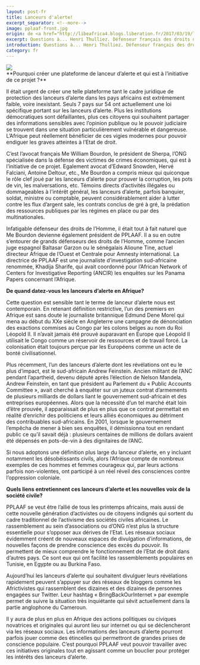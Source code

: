 ```yaml
---
layout: post-fr
title: Lanceurs d'alerte!
excerpt_separator: <!--more-->
image: pplaaf-front.jpg
origin: de <a href="http://libeafrica4.blogs.liberation.fr/2017/03/19/lanceurs-dalerte/" target="_blank">Libération Africa 4</a>
excerpt: Questions à... Henri Thulliez. Défenseur français des droits de l'Homme, il a été pendant cinq ans coordinateur pour HRW dans l’affaire Hissène Habré. Il est membre du Conseil d'administration de la PPLAAF.
introduction: Questions à... Henri Thulliez. Défenseur français des droits de l'Homme, il a été pendant cinq ans coordinateur pour HRW dans l’affaire Hissène Habré. Il est membre du Conseil d'administration de la PPLAAF.
category: fr
---
```


<img class="img-responsive img-post center-block" src="/img/posts/pplaaf-fr-logo.jpg">

<br>
**Pourquoi créer une plateforme de lanceur d’alerte et qui est à l’initiative de ce projet ?**

Il était urgent de créer une telle plateforme tant le cadre juridique de protection des lanceurs d’alerte dans les pays africains est extrêmement faible, voire inexistant. Seuls 7 pays sur 54 ont actuellement une loi spécifique portant sur les lanceurs d’alerte. Plus les institutions démocratiques sont défaillantes, plus ces citoyens qui souhaitent partager des informations sensibles avec l’opinion publique ou le pouvoir judiciaire se trouvent dans une situation particulièrement vulnérable et dangereuse. L’Afrique peut réellement bénéficier de ces vigies modernes pour pouvoir endiguer les graves atteintes à l’Etat de droit.

C’est l’avocat français Me William Bourdon, le président de Sherpa, l’ONG spécialisée dans la défense des victimes de crimes économiques, qui est à l’initiative de ce projet. Egalement avocat d’Edward Snowden, Hervé Falciani, Antoine Deltour, etc., Me Bourdon a compris mieux qui quiconque le rôle clef joué par les lanceurs d’alerte pour prouver la corruption, les pots de vin, les malversations, etc. Témoins directs d’activités illégales ou dommageables à l’intérêt général, les lanceurs d’alerte, parfois banquier, soldat, ministre ou comptable, peuvent considérablement aider à lutter contre les flux d’argent sale, les contrats conclus de gré à gré, la prédation des ressources publiques par les régimes en place ou par des multinationales.

Infatigable défenseur des droits de l’Homme, il était tout à fait naturel que Me Bourdon devienne également président de PPLAAF. Il a su en outre s’entourer de grands défenseurs des droits de l’Homme, comme l’ancien juge espagnol Baltasar Garzon ou le sénégalais Alioune Tine, actuel directeur Afrique de l’Ouest et Centrale pour Amnesty international. La directrice de PPLAAF est une journaliste d’investigation sud-africaine renommée, Khadija Sharife, qui avait coordonné pour l’African Network of Centers for Investigative Reporting (ANCIR) les enquêtes sur les Panama Papers concernant l’Afrique.

**De quand datez-vous les lanceurs d’alerte en Afrique?**

Cette question est sensible tant le terme de lanceur d’alerte nous est contemporain. En retenant définition restrictive, l’un des premiers en Afrique est sans doute le journaliste britannique Edmund Dene Morel qui mena au début du XXe siècle en Angleterre une campagne de dénonciation des exactions commises au Congo par les colons belges au nom du Roi Léopold II. Il n’avait jamais été prouvé auparavant en Europe que Léopold II utilisait le Congo comme un réservoir de ressources et de travail forcé. La colonisation était toujours perçue par les Européens comme un acte de bonté civilisationnel.

Plus récemment, l’un des lanceurs d’alerte dont les révélations ont eu le plus d’impact, est le sud-africain Andrew Feinstein. Ancien militant de l’ANC pendant l’apartheid, devenu député après l’élection de Nelson Mandela, Andrew Feinstein, en tant que président au Parlement du « Public Accounts Committee », avait cherché à enquêter sur un juteux contrat d’armements de plusieurs milliards de dollars liant le gouvernement sud-africain et des entreprises européennes. Alors que la nécessité d’un tel marché était loin d’être prouvée, il apparaissait de plus en plus que ce contrat permettait en réalité d’enrichir des politiciens et leurs alliés économiques au détriment des contribuables sud-africains. En 2001, lorsque le gouvernement l’empêcha de mener à bien ses enquêtes, il démissionna tout en rendant public ce qu’il savait déjà : plusieurs centaines de millions de dollars avaient été dépensés en pots-de-vin à des dignitaires de l’ANC.

Si nous adoptons une définition plus large du lanceur d’alerte, en y incluant notamment les désobéissants civils, alors l’Afrique compte de nombreux exemples de ces hommes et femmes courageux qui, par leurs actions parfois non-violentes, ont participé à un réel réveil des consciences contre l’oppression coloniale.

**Quels liens entretiennent ces lanceurs d’alerte et les nouvelles voix de la société civile?**

PPLAAF se veut être l’allié de tous les printemps africains, mais aussi de cette nouvelle génération d’activistes ou de citoyens indignés qui sortent du cadre traditionnel de l’activisme des sociétés civiles africaines. Le rassemblement au sein d’associations ou d’ONG n’est plus la structure essentielle pour s’opposer aux dérives de l’Etat. Les réseaux sociaux évidemment créent de nouveaux espaces de divulgation d’informations, de nouvelles façons de prendre conscience des excès du pouvoir. Ils permettent de mieux comprendre le fonctionnement de l’Etat de droit dans d’autres pays. Ce sont eux qui ont facilité les rassemblements populaires en Tunisie, en Egypte ou au Burkina Faso.

Aujourd’hui les lanceurs d’alerte qui souhaitent divulguer leurs révélations rapidement peuvent s’appuyer sur des réseaux de bloggers comme les Africtivistes qui rassemblent des dizaines et des dizaines de personnes engagées sur Twitter. Leur hashtag « BringBackOurInternet » par exemple permet de suivre la situation très inquiétante qui sévit actuellement dans la partie anglophone du Cameroun.

Il y aura de plus en plus en Afrique des actions politiques ou civiques novatrices et originales qui auront lieu sur internet ou qui se déclencheront via les réseaux sociaux. Les informations des lanceurs d’alerte pourront parfois jouer comme des étincelles qui permettront de grandes prises de conscience populaire. C’est pourquoi PPLAAF veut pouvoir travailler avec ces initiatives originales tout en agissant comme un bouclier pour protéger les intérêts des lanceurs d’alerte.